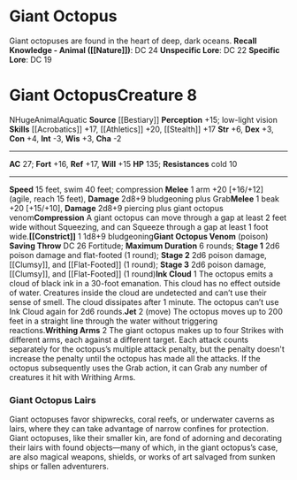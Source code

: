 ﻿---
ac: '27'
alignment: N
all_resistance: null
burrow_speed: null
charisma: '-2'
climb_speed: null
constitution: '+4'
creature_ability:
- Compression
- Constrict
- Giant Octopus Venom
- Ink Cloud
- Jet
- Writhing Arms
creature_family: '[[DATABASE/monsterfamily/Octopus|Octopus]]'
description: 'Giant octopuses are found in the heart of deep, dark oceans.<br/><br/><b><u>Recall
  Knowledge - Animal</u> ( [[DATABASE/skill/Nature|Nature]] )</b>: DC 24<br/><b><u>Unspecific
  Lore</u></b>: DC 22<br/><b><u>Specific Lore</u></b>: DC 19'
dexterity: '+3'
element: null
fly_speed: null
fortitude: '+16'
hardness: null
hp: '135'
id: '315'
immunity: null
intelligence: '-3'
land_speed: '15'
language: null
level: '8'
max_speed: '40'
name: Giant Octopus
perception: '+15'
rarity: Common
reflex: '+17'
resistance:
- cold 10
rus_type_level: null
school: null
sense:
- low-light vision
size: Huge
skill:
- '[[DATABASE/skill/Acrobatics|Acrobatics]] +17'
- '[[DATABASE/skill/Athletics|Athletics]] +20'
- '[[DATABASE/skill/Stealth|Stealth]] +17'
source: '[[DATABASE/source/Bestiary|Bestiary]]'
speed:
- 15 feet
- swim 40 feet; compression
spell: null
strength: '+6'
strength_req: '6'
strongest_save:
- Reflex
swim_speed: '40'
trait:
- '[[DATABASE/trait/Animal|Animal]]'
- '[[DATABASE/trait/Aquatic|Aquatic]]'
type: Creature
vision: Low-light vision
weakest_save:
- Will
weakness: null
will: '+15'
wisdom: '+3'

---
# Giant Octopus

Giant octopuses are found in the heart of deep, dark oceans.
**Recall Knowledge - Animal ([[Nature]])**: DC 24
**Unspecific Lore**: DC 22
**Specific Lore**: DC 19

# Giant Octopus<span class="item-type">Creature 8</span>

<span class="trait-alignment item-trait">N</span><span class="trait-size item-trait">Huge</span><span class="item-trait">Animal</span><span class="item-trait">Aquatic</span>
**Source** [[Bestiary]]
**Perception** +15; low-light vision
**Skills** [[Acrobatics]] +17, [[Athletics]] +20, [[Stealth]] +17
**Str** +6, **Dex** +3, **Con** +4, **Int** -3, **Wis** +3, **Cha** -2

---
**AC** 27; **Fort** +16, **Ref** +17, **Will** +15
**HP** 135; **Resistances** cold 10

---
**Speed** 15 feet, swim 40 feet; compression
<span class="in-box-ability">**Melee** <span class="action-icon">1</span> arm +20 [+16/+12] (agile, reach 15 feet), **Damage** 2d8+9 bludgeoning plus Grab</span><span class="in-box-ability">**Melee** <span class="action-icon">1</span> beak +20 [+15/+10], **Damage** 2d8+9 piercing plus giant octopus venom</span><span class="in-box-ability">**Compression** A giant octopus can move through a gap at least 2 feet wide without Squeezing, and can Squeeze through a gap at least 1 foot wide.</span><span class="in-box-ability">**[[Constrict]]** <span class="action-icon">1</span> 1d8+9 bludgeoning</span><span class="in-box-ability">**Giant Octopus Venom** (poison) **Saving Throw** DC 26 Fortitude; **Maximum Duration** 6 rounds; **Stage 1** 2d6 poison damage and flat-footed (1 round); **Stage 2** 2d6 poison damage, [[Clumsy]], and [[Flat-Footed]] (1 round); **Stage 3** 2d6 poison damage, [[Clumsy]], and [[Flat-Footed]] (1 round)</span><span class="in-box-ability">**Ink Cloud** <span class="action-icon">1</span> The octopus emits a cloud of black ink in a 30-foot emanation. This cloud has no effect outside of water. Creatures inside the cloud are undetected and can’t use their sense of smell. The cloud dissipates after 1 minute. The octopus can’t use Ink Cloud again for 2d6 rounds.</span><span class="in-box-ability">**Jet** <span class="action-icon">2</span> (move) The octopus moves up to 200 feet in a straight line through the water without triggering reactions.</span><span class="in-box-ability">**Writhing Arms** <span class="action-icon">2</span> The giant octopus makes up to four Strikes with different arms, each against a different target. Each attack counts separately for the octopus’s multiple attack penalty, but the penalty doesn't increase the penalty until the octopus has made all the attacks. If the octopus subsequently uses the Grab action, it can Grab any number of creatures it hit with Writhing Arms.</span>

###  Giant Octopus Lairs

Giant octopuses favor shipwrecks, coral reefs, or underwater caverns as lairs, where they can take advantage of narrow confines for protection. Giant octopuses, like their smaller kin, are fond of adorning and decorating their lairs with found objects—many of which, in the giant octopus’s case, are also magical weapons, shields, or works of art salvaged from sunken ships or fallen adventurers.